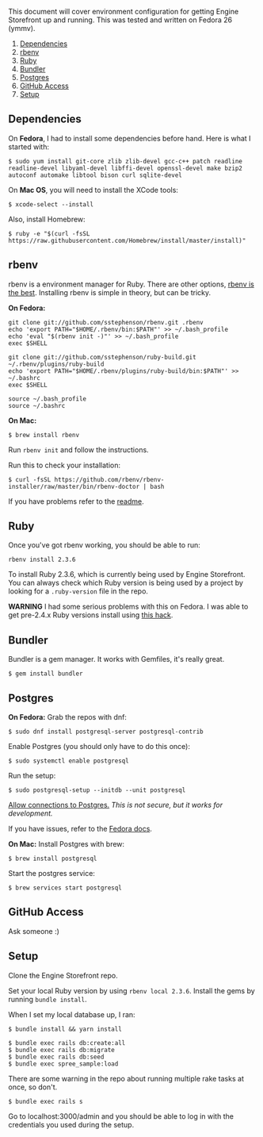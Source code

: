 
This document will cover environment configuration for getting Engine Storefront up and running. This was tested and written on Fedora 26 (ymmv).

1. [Dependencies](#Dependencies)
2. [rbenv](#rbenv)
3. [Ruby](#ruby)
4. [Bundler](#bundler)
5. [Postgres](#bundler)
6. [GitHub Access](#github-access)
7. [Setup](#setup)

## Dependencies

On **Fedora**, I had to install some dependencies before hand. Here is what I started with:

    $ sudo yum install git-core zlib zlib-devel gcc-c++ patch readline readline-devel libyaml-devel libffi-devel openssl-devel make bzip2 autoconf automake libtool bison curl sqlite-devel
On **Mac OS**, you will need to install the XCode tools:

    $ xcode-select --install
Also, install Homebrew:

    $ ruby -e "$(curl -fsSL https://raw.githubusercontent.com/Homebrew/install/master/install)"

## rbenv
rbenv is a environment manager for Ruby. There are other options, [rbenv is the best](https://github.com/rbenv/rbenv/wiki/Why-rbenv?).
Installing rbenv is simple in theory, but can be tricky.

**On Fedora:**

    git clone git://github.com/sstephenson/rbenv.git .rbenv
    echo 'export PATH="$HOME/.rbenv/bin:$PATH"' >> ~/.bash_profile
    echo 'eval "$(rbenv init -)"' >> ~/.bash_profile
    exec $SHELL

    git clone git://github.com/sstephenson/ruby-build.git ~/.rbenv/plugins/ruby-build
    echo 'export PATH="$HOME/.rbenv/plugins/ruby-build/bin:$PATH"' >> ~/.bashrc
    exec $SHELL

    source ~/.bash_profile
    source ~/.bashrc

**On Mac:**

    $ brew install rbenv

Run ``rbenv init`` and follow the instructions.

Run this to check your installation:

    $ curl -fsSL https://github.com/rbenv/rbenv-installer/raw/master/bin/rbenv-doctor | bash
If you have problems refer to the [readme](https://github.com/rbenv/rbenv/blob/master/README.md).

## Ruby
Once you've got rbenv working, you should be able to run:

    rbenv install 2.3.6
To install Ruby 2.3.6, which is currently being used by Engine Storefront. You can always check which Ruby version is being used by a project by looking for a `.ruby-version` file in the repo.

**WARNING** I had some serious problems with this on Fedora.
I was able to get pre-2.4.x Ruby versions install using [this hack](https://github.com/rbenv/ruby-build/issues/1115).

## Bundler
Bundler is a gem manager. It works with Gemfiles, it's really great.

    $ gem install bundler

## Postgres
**On Fedora:**
Grab the repos with dnf:

    $ sudo dnf install postgresql-server postgresql-contrib

Enable Postgres (you should only have to do this once):

    $ sudo systemctl enable postgresql
Run the setup:

    $ sudo postgresql-setup --initdb --unit postgresql
[Allow connections to Postgres.](https://stackoverflow.com/questions/3278379/how-to-configure-postgresql-to-accept-all-incoming-connections) *This is not secure, but it works for development.*

If you have issues, refer to the [Fedora docs](https://fedoraproject.org/wiki/PostgreSQL#Installation).

**On Mac:**
Install Postgres with brew:

    $ brew install postgresql
Start the postgres service:

    $ brew services start postgresql

## GitHub Access
Ask someone :)

## Setup
Clone the Engine Storefront repo.

Set your local Ruby version by using `rbenv local 2.3.6`. Install the gems by running `bundle install`.

When I set my local database up, I ran:

    $ bundle install && yarn install

    $ bundle exec rails db:create:all
    $ bundle exec rails db:migrate
    $ bundle exec rails db:seed
    $ bundle exec spree_sample:load

There are some warning in the repo about running multiple rake tasks at once, so don't.

    $ bundle exec rails s
Go to localhost:3000/admin and you should be able to log in with the credentials you used during the setup.
